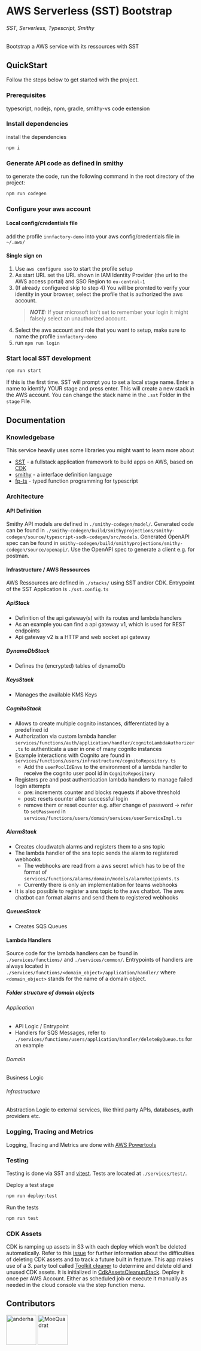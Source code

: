 # AWS Serverless (SST) Bootstrap

###### SST, Serverless, Typescript, Smithy

Bootstrap a AWS service with its ressources with SST

## QuickStart

Follow the steps below to get started with the project.

### Prerequisites

typescript, nodejs, npm, gradle, smithy-vs code extension

### Install dependencies

install the dependencies

```bash
npm i
```

### Generate API code as defined in smithy

to generate the code, run the following command in the root directory of the project:

```bash
npm run codegen
```

### Configure your aws account

#### Local config/credentials file

add the profile `innfactory-demo` into your aws config/credentials file in `~/.aws/`

#### Single sign on

1. Use `aws configure sso` to start the profile setup
2. As start URL set the URL shown in IAM Identity Provider (the url to the AWS access portal) and SSO Region to `eu-central-1`
3. (If already configured skip to step 4) You will be promted to verify your identity in your browser, select the profile that is authorized the aws account.
    > **_NOTE:_** If your microsoft isn't set to remember your login it might falsely select an unauthorized account.
4. Select the aws account and role that you want to setup, make sure to name the profile `innfactory-demo`
5. run `npm run login`

### Start local SST development

```bash
npm run start
```

If this is the first time. SST will prompt you to set a local stage name.
Enter a name to identify YOUR stage and press enter.
This will create a new stack in the AWS account.
You can change the stack name in the `.sst` Folder in the `stage` File.

## Documentation

### Knowledgebase

This service heavily uses some libraries you might want to learn more about

-   [SST](https://sst.dev/) - a fullstack application framework to build apps on AWS, based on [CDK](https://aws.amazon.com/de/cdk/)
-   [smithy](https://smithy.io/2.0/index.html) - a interface definition language
-   [fp-ts](https://gcanti.github.io/fp-ts/) - typed function programming for typescript

### Architecture

#### API Definition

Smithy API models are defined in `./smithy-codegen/model/`. Generated code can be found in `./smithy-codegen/build/smithyprojections/smithy-codegen/source/typescript-ssdk-codegen/src/models`. Generated OpenAPI spec can be found in `smithy-codegen/build/smithyprojections/smithy-codegen/source/openapi/`. Use the OpenAPI spec to generate a client e.g. for postman.

#### Infrastructure / AWS Ressources

AWS Ressources are defined in `./stacks/` using SST and/or CDK. Entrypoint of the SST Application is `./sst.config.ts`

##### ApiStack

-   Definition of the api gateway(s) with its routes and lambda handlers
-   As an example you can find a api gateway v1, which is used for REST endpoints
-   Api gateway v2 is a HTTP and web socket api gateway

##### DynamoDbStack

-   Defines the (encrypted) tables of dynamoDb

##### KeysStack

-   Manages the available KMS Keys

##### CognitoStack

-   Allows to create multiple cognito instances, differentiated by a predefined id
-   Authorization via custom lambda handler `services/functions/auth/application/handler/cognitoLambdaAuthorizer.ts` to authenticate a user in one of many cognito instances
-   Example interactions with Cognito are found in `services/functions/users/infrastructure/cognitoRepository.ts`
    -   Add the `userPoolIdEnvs` to the environment of a lambda handler to receive the cognito user pool id in `CognitoRepository`
-   Registers pre and post authentication lambda handlers to manage failed login attempts
    -   pre: increments counter and blocks requests if above threshold
    -   post: resets counter after successful login
    -   remove them or reset counter e.g. after change of password -> refer to `setPassword` in `services/functions/users/domain/services/userServiceImpl.ts`

##### AlarmStack

-   Creates cloudwatch alarms and registers them to a sns topic
-   The lambda handler of the sns topic sends the alarm to registered webhooks
    -   The webhooks are read from a aws secret which has to be of the format of `services/functions/alarms/domain/models/alarmRecipients.ts`
    -   Currently there is only an implementation for teams webhooks
-   It is also possible to register a sns topic to the aws chatbot. The aws chatbot can format alarms and send them to registered webhooks

##### QueuesStack

-   Creates SQS Queues

#### Lambda Handlers

Source code for the lambda handlers can be found in `./services/functions/` and `./services/common/`. Entrypoints of handlers are always located in `./services/functions/<domain_object>/application/handler/` where `<domain_object>` stands for the name of a domain object.

##### Folder structure of domain objects

###### Application

-   API Logic / Entrypoint
-   Handlers for SQS Messages, refer to `./services/functions/users/application/handler/deleteByQueue.ts` for an example

###### Domain

Business Logic

###### Infrastructure

Abstraction Logic to external services, like third party APIs, databases, auth providers etc.

### Logging, Tracing and Metrics

Logging, Tracing and Metrics are done with [AWS Powertools](https://awslabs.github.io/aws-lambda-powertools-typescript/latest/)

### Testing

Testing is done via SST and [vitest](https://vitest.dev/). Tests are located at `./services/test/`.

Deploy a test stage

```bash
npm run deploy:test
```

Run the tests

```bash
npm run test
```

### CDK Assets

CDK is ramping up assets in S3 with each deploy which won't be deleted automatically. Refer to this [issue](https://github.com/aws/aws-cdk-rfcs/issues/64) for further information about the difficulties of deleting CDK assets and to track a future built in feature. This app makes use of a 3. party tool called [Toolkit cleaner](https://github.com/jogold/cloudstructs/blob/master/src/toolkit-cleaner) to determine and delete old and unused CDK assets. It is initialized in [CdkAssetsCleanupStack](./stacks/CdkAssetsCleanupStack.ts). Deploy it once per AWS Account. Either as scheduled job or execute it manually as needed in the cloud console via the step function menu.

## Contributors

<a href="https://github.com/anderha"><img src="https://avatars.githubusercontent.com/u/36031262?v=4" title="anderha" width="80" height="80"></a>
<a href="https://github.com/MoeQuadrat"><img src="https://avatars.githubusercontent.com/u/53238135?v=4" title="MoeQuadrat" width="80" height="80"></a>
